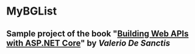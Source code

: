 # MyBGList
## Sample project of the book "[Building Web APIs with ASP.NET Core](https://www.amazon.com/Building-Web-APIs-ASP-NET-Core/dp/1633439488)" by *Valerio De Sanctis*
